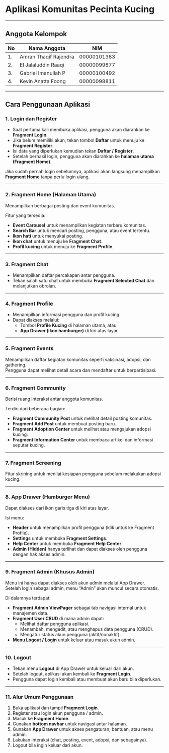 
# Aplikasi Komunitas Pecinta Kucing



---

## Anggota Kelompok
| No | Nama Anggota | NIM |
|----|---------------|-----|
| 1. | Amran Thaqif Rajendra | 00000101383 |
| 2. | El Jalaluddin Raaqi | 00000099877 |
| 3. | Gabriel Imanullah P | 00000100492 |
| 4. | Kevin Anatta Foong | 00000098811 |

---

## Cara Penggunaan Aplikasi

### 1. Login dan Register
- Saat pertama kali membuka aplikasi, pengguna akan diarahkan ke **Fragment Login**.  
- Jika belum memiliki akun, tekan tombol **Daftar** untuk menuju ke **Fragment Register**.  
- Isi data yang diperlukan kemudian tekan **Daftar / Register**.  
- Setelah berhasil login, pengguna akan diarahkan ke **halaman utama (Fragment Home)**.

Jika sudah pernah login sebelumnya, aplikasi akan langsung menampilkan **Fragment Home** tanpa perlu login ulang.

---

### 2. Fragment Home (Halaman Utama)
Menampilkan berbagai posting dan event komunitas.

Fitur yang tersedia:
- **Event Carousel** untuk menampilkan kegiatan terbaru komunitas.  
- **Search Bar** untuk mencari posting, pengguna, atau event tertentu.  
- **Ikon hati** untuk menyukai posting.  
- **Ikon chat** untuk menuju ke **Fragment Chat**.  
- **Profil kucing** untuk menuju ke **Fragment Profile**.

---

### 3. Fragment Chat
- Menampilkan daftar percakapan antar pengguna.  
- Tekan salah satu chat untuk membuka **Fragment Selected Chat** dan melanjutkan obrolan.

---

### 4. Fragment Profile
- Menampilkan informasi pengguna dan profil kucing.  
- Dapat diakses melalui:
  - Tombol **Profile Kucing** di halaman utama, atau  
  - **App Drawer (ikon hamburger)** di kiri atas layar.

---

### 5. Fragment Events
Menampilkan daftar kegiatan komunitas seperti vaksinasi, adopsi, dan gathering.  
Pengguna dapat melihat detail acara dan mendaftar untuk berpartisipasi.

---

### 6. Fragment Community
Berisi ruang interaksi antar anggota komunitas.

Terdiri dari beberapa bagian:
- **Fragment Community Post** untuk melihat detail posting komunitas.  
- **Fragment Add Post** untuk membuat posting baru.  
- **Fragment Adoption Center** untuk melihat atau mengajukan adopsi kucing.  
- **Fragment Information Center** untuk membaca artikel dan informasi seputar kucing.

---

### 7. Fragment Screening
Fitur skrining untuk menilai kesiapan pengguna sebelum melakukan adopsi kucing.

---

### 8. App Drawer (Hamburger Menu)
Dapat diakses dari ikon garis tiga di kiri atas layar.

Isi menu:
- **Header** untuk menampilkan profil pengguna (klik untuk ke Fragment Profile).  
- **Settings** untuk membuka **Fragment Settings**.  
- **Help Center** untuk membuka **Fragment Help Center**.  
- **Admin (Hidden)** hanya terlihat dan dapat diakses oleh pengguna dengan hak akses admin.

---

### 9. Fragment Admin (Khusus Admin)
Menu ini hanya dapat diakses oleh akun admin melalui App Drawer.  
Setelah login sebagai admin, menu “Admin” akan muncul secara otomatis.

Di dalamnya terdapat:
- **Fragment Admin ViewPager** sebagai tab navigasi internal untuk manajemen data.  
- **Fragment User CRUD** di mana admin dapat:
  - Melihat daftar pengguna aplikasi.  
  - Menambah, mengedit, atau menghapus data pengguna (CRUD).  
  - Mengatur status akun pengguna (aktif/nonaktif).  
- **Menu Logout / Login** untuk keluar atau masuk akun admin.

---

### 10. Logout
- Tekan menu **Logout** di App Drawer untuk keluar dari akun.  
- Setelah logout, aplikasi akan kembali ke **Fragment Login**.  
- Pengguna dapat login kembali atau membuat akun baru bila diperlukan.

---

### 11. Alur Umum Penggunaan
1. Buka aplikasi dan tampil **Fragment Login**.  
2. Register atau login akun pengguna / admin.  
3. Masuk ke **Fragment Home**.  
4. Gunakan **bottom navbar** untuk navigasi antar halaman.  
5. Gunakan **App Drawer** untuk akses pengaturan, bantuan, atau menu admin.  
6. Lakukan interaksi (chat, posting, event, adopsi, dan sebagainya).  
7. Logout bila ingin keluar dari akun.

